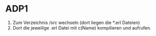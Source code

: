 # ADP1

1. Zum Verzeichnis /src wechseln (dort liegen die *.erl Dateien)
2. Dort die jeweilige .erl Datei mit c(Name) kompilieren und aufrufen.

